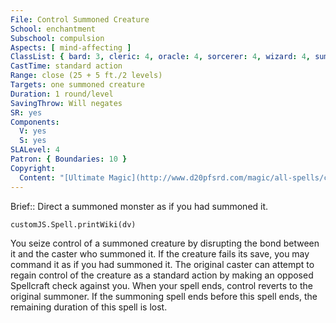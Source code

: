 ```yaml
---
File: Control Summoned Creature
School: enchantment
Subschool: compulsion
Aspects: [ mind-affecting ]
ClassList: { bard: 3, cleric: 4, oracle: 4, sorcerer: 4, wizard: 4, summoner: 3, unchained summoner: 3, occultist: 3, psychic: 4, mesmerist: 3 }
CastTime: standard action
Range: close (25 + 5 ft./2 levels)
Targets: one summoned creature
Duration: 1 round/level
SavingThrow: Will negates
SR: yes
Components:
  V: yes
  S: yes
SLALevel: 4
Patron: { Boundaries: 10 }
Copyright:
  Content: "[Ultimate Magic](http://www.d20pfsrd.com/magic/all-spells/c/control-summoned-creature)"
---
```

Brief:: Direct a summoned monster as if you had summoned it.

```dataviewjs
customJS.Spell.printWiki(dv)
```

You seize control of a summoned creature by disrupting the bond between it and the caster who summoned it. If the creature fails its save, you may command it as if you had summoned it. The original caster can attempt to regain control of the creature as a standard action by making an opposed Spellcraft check against you. When your spell ends, control reverts to the original summoner. If the summoning spell ends before this spell ends, the remaining duration of this spell is lost.
